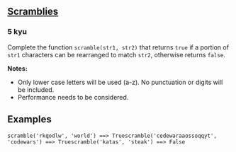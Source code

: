 <h2><a href=https://www.codewars.com/kata/55c04b4cc56a697bb0000048/train/javascript target="_blank">Scramblies</a></h2><h3>5 kyu</h3><p>Complete the  function <code>scramble(str1, str2)</code> that returns <code>true</code> if a portion of <code>str1</code> characters can be rearranged to match <code>str2</code>, otherwise returns <code>false</code>.</p><p><strong>Notes:</strong></p><ul><li>Only lower case letters will be used (a-z). No punctuation or digits will be included.</li><li>Performance needs to be considered.</li></ul><h2 id="examples">Examples</h2><pre><code class="language-python"><span class="cm-variable">scramble</span>(<span class="cm-string">'rkqodlw'</span>, <span class="cm-string">'world'</span>) <span class="cm-operator">==&gt;</span> <span class="cm-keyword">True</span><span class="cm-variable">scramble</span>(<span class="cm-string">'cedewaraaossoqqyt'</span>, <span class="cm-string">'codewars'</span>) <span class="cm-operator">==&gt;</span> <span class="cm-keyword">True</span><span class="cm-variable">scramble</span>(<span class="cm-string">'katas'</span>, <span class="cm-string">'steak'</span>) <span class="cm-operator">==&gt;</span> <span class="cm-keyword">False</span></code></pre>